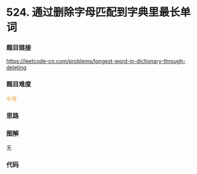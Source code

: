 # 524. 通过删除字母匹配到字典里最长单词

### 题目链接

https://leetcode-cn.com/problems/longest-word-in-dictionary-through-deleting

### 题目难度

<font color=#F0AD4E>中等</font>

### 思路



### 图解

无

### 代码

```python
```